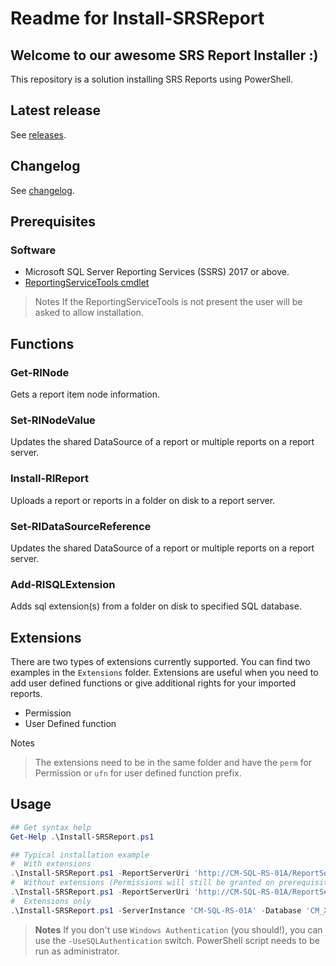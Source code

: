 # Readme for Install-SRSReport

## Welcome to our awesome SRS Report Installer :)

This repository is a solution installing SRS Reports using PowerShell.

## Latest release

See [releases](https://SCCM.Zone/Install-SRSReport-RELEASES).

## Changelog

See [changelog](https://SCCM.Zone/Install-SRSReport-CHANGELOG).

## Prerequisites

### Software

* Microsoft SQL Server Reporting Services (SSRS) 2017 or above.
* [ReportingServiceTools cmdlet](https://github.com/microsoft/ReportingServicesTools)

> Notes
> If the ReportingServiceTools is not present the user will be asked to allow installation.

## Functions

### Get-RINode

Gets a report item node information.

### Set-RINodeValue

Updates the shared DataSource of a report or multiple reports on a report server.

### Install-RIReport

Uploads a report or reports in a folder on disk to a report server.

### Set-RIDataSourceReference

Updates the shared DataSource of a report or multiple reports on a report server.

### Add-RISQLExtension

Adds sql extension(s) from a folder on disk to specified SQL database.

## Extensions

There are two types of extensions currently supported. You can find two examples in the `Extensions` folder.
Extensions are useful when you need to add user defined functions or give additional rights for your imported reports.

* Permission
* User Defined function

Notes
> The extensions need to be in the same folder and have the `perm` for Permission or `ufn` for user defined function prefix.

## Usage

```PowerShell
## Get syntax help
Get-Help .\Install-SRSReport.ps1

## Typical installation example
#  With extensions
.\Install-SRSReport.ps1 -ReportServerUri 'http://CM-SQL-RS-01A/ReportServer' -ReportFolder '/ConfigMgr_XXX/SRSDashboards' -ServerInstance 'CM-SQL-RS-01A' -Database 'CM_XXX' -Overwrite -Verbose
#  Without extensions (Permissions will still be granted on prerequisite views and tables)
.\Install-SRSReport.ps1 -ReportServerUri 'http://CM-SQL-RS-01A/ReportServer' -ReportFolder '/ConfigMgr_XXX/SRSDashboards' -ServerInstance 'CM-SQL-RS-01A' -Database 'CM_XXX' -ExcludeExtensions -Verbose
#  Extensions only
.\Install-SRSReport.ps1 -ServerInstance 'CM-SQL-RS-01A' -Database 'CM_XXX' -ExtensionsOnly -Overwrite -Verbose
```

>**Notes**
> If you don't use `Windows Authentication` (you should!), you can use the `-UseSQLAuthentication` switch.
> PowerShell script needs to be run as administrator.
